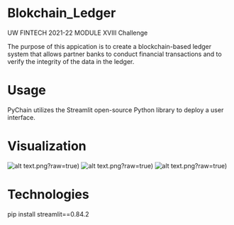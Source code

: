 # Blokchain_Ledger
UW FINTECH 2021-22 MODULE XVIII Challenge

The purpose of this appication is to create a blockchain-based ledger system that allows partner banks to conduct financial transactions and to verify the integrity of the data in the ledger.

# Usage

PyChain utilizes the Streamlit open-source Python library to deploy a user interface.

# Visualization

![alt text]().png?raw=true)
![alt text]().png?raw=true)
![alt text]().png?raw=true)

# Technologies
pip install streamlit==0.84.2 



